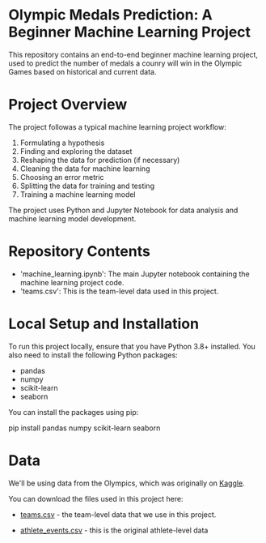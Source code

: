 # Olympic Medals Prediction: A Beginner Machine Learning Project

This repository contains an end-to-end beginner machine learning project, used to predict the number of medals a counry will win in the Olympic Games based on historical and current data.

# Project Overview

The project followas a typical machine learning project workflow:

1. Formulating a hypothesis
2. Finding and exploring the dataset
3. Reshaping the data for prediction (if necessary)
4. Cleaning the data for machine learning
5. Choosing an error metric
6. Splitting the data for training and testing
7. Training a machine learning model

The project uses Python and Jupyter Notebook for data analysis and machine learning model development.

# Repository Contents

- 'machine_learning.ipynb': The main Jupyter notebook containing the machine learning project code.
- 'teams.csv': This is the team-level data used in this project.

# Local Setup and Installation
To run this project locally, ensure that you have Python 3.8+ installed. You also need to install the following Python packages:
- pandas
- numpy
- scikit-learn
- seaborn

You can install the packages using pip:

pip install pandas numpy scikit-learn seaborn

# Data
We'll be using data from the Olympics, which was originally on [Kaggle](https://www.kaggle.com/datasets/heesoo37/120-years-of-olympic-history-athletes-and-results).

You can download the files used in this project here:

- [teams.csv](https://drive.google.com/uc?export=download&id=1L3YAlts8tijccIndVPB-mOsRpEpVawk7) - the team-level data that we use in this project.

- [athlete_events.csv](https://drive.google.com/uc?export=download&id=1Ah4wOyNFMGREq8Yw_Jbv7u2CeI_6tpn5) - this is the original athlete-level data
